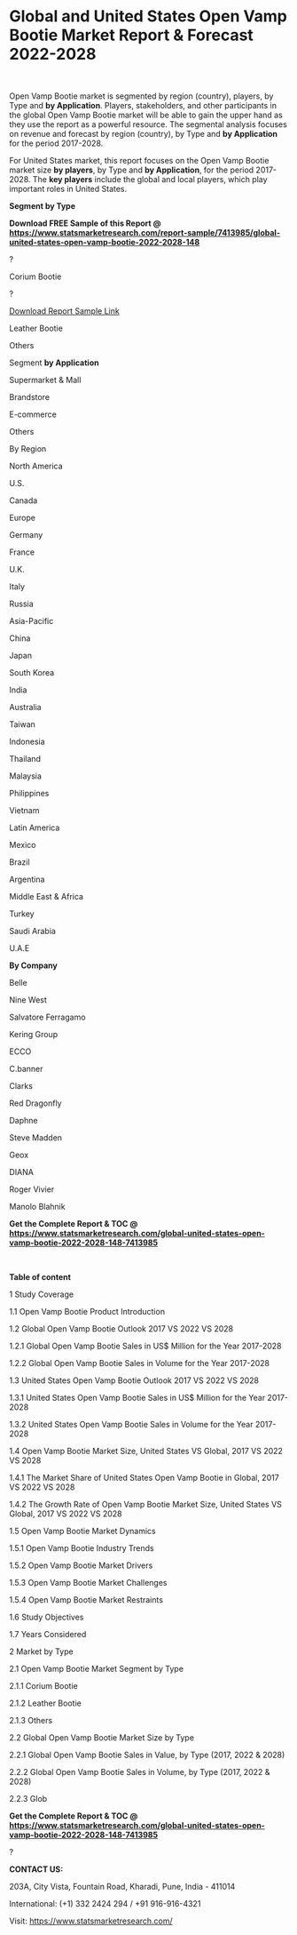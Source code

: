 <h1>Global and United States Open Vamp Bootie Market Report & Forecast 2022-2028</h1><br/><p>Open Vamp Bootie market is segmented by region (country), players, by Type and <strong>by Application</strong>. Players, stakeholders, and other participants in the global Open Vamp Bootie market will be able to gain the upper hand as they use the report as a powerful resource. The segmental analysis focuses on revenue and forecast by region (country), by Type and <strong>by Application</strong> for the period 2017-2028.</p>
 
 
 
 <p>For United States market, this report focuses on the Open Vamp Bootie market size <strong>by players</strong>, by Type and <strong>by Application</strong>, for the period 2017-2028. The <strong>key players</strong> include the global and local players, which play important roles in United States.</p>
 
 
 
 <p><strong>Segment by Type</strong></p>
 
 
 
 <div><b>Download FREE Sample of this Report @ <a href="https://www.statsmarketresearch.com/download-free-sample/7413985/global-united-states-open-vamp-bootie-2022-2028-148">https://www.statsmarketresearch.com/report-sample/7413985/global-united-states-open-vamp-bootie-2022-2028-148</a></b></div>
 
 
 
 <p>? </p>
 
 
 
 <p>Corium Bootie</p>
 
 
 
 <p>? </p>
 
 
 
 <p><a href="https://www.statsmarketresearch.com/download-free-sample/7413985/global-united-states-open-vamp-bootie-2022-2028-148">Download Report Sample Link</a></p>
 
 
 
 <p>Leather Bootie</p>
 
 
 
 <p>Others</p>
 
 
 
 <p>Segment <strong>by Application</strong></p>
 
 
 
 <p>Supermarket & Mall</p>
 
 
 
 <p>Brandstore</p>
 
 
 
 <p>E-commerce</p>
 
 
 
 <p>Others</p>
 
 
 
 <p>By Region</p>
 
 
 
 <p>North America</p>
 
 
 
 <p>U.S.</p>
 
 
 
 <p>Canada</p>
 
 
 
 <p>Europe</p>
 
 
 
 <p>Germany</p>
 
 
 
 <p>France</p>
 
 
 
 <p>U.K.</p>
 
 
 
 <p>Italy</p>
 
 
 
 <p>Russia</p>
 
 
 
 <p>Asia-Pacific</p>
 
 
 
 <p>China</p>
 
 
 
 <p>Japan</p>
 
 
 
 <p>South Korea</p>
 
 
 
 <p>India</p>
 
 
 
 <p>Australia</p>
 
 
 
 <p>Taiwan</p>
 
 
 
 <p>Indonesia</p>
 
 
 
 <p>Thailand</p>
 
 
 
 <p>Malaysia</p>
 
 
 
 <p>Philippines</p>
 
 
 
 <p>Vietnam</p>
 
 
 
 <p>Latin America</p>
 
 
 
 <p>Mexico</p>
 
 
 
 <p>Brazil</p>
 
 
 
 <p>Argentina</p>
 
 
 
 <p>Middle East & Africa</p>
 
 
 
 <p>Turkey</p>
 
 
 
 <p>Saudi Arabia</p>
 
 
 
 <p>U.A.E</p>
 
 
 
 <p><strong>By Company</strong></p>
 
 
 
 <p>Belle</p>
 
 
 
 <p>Nine West</p>
 
 
 
 <p>Salvatore Ferragamo</p>
 
 
 
 <p>Kering Group</p>
 
 
 
 <p>ECCO</p>
 
 
 
 <p>C.banner</p>
 
 
 
 <p>Clarks</p>
 
 
 
 <p>Red Dragonfly</p>
 
 
 
 <p>Daphne</p>
 
 
 
 <p>Steve Madden</p>
 
 
 
 <p>Geox</p>
 
 
 
 <p>DIANA</p>
 
 
 
 <p>Roger Vivier</p>
 
 
 
 <p>Manolo Blahnik</p>
 
 
 
 <div><b>Get the Complete Report & TOC @ <a href="https://www.statsmarketresearch.com/global-united-states-open-vamp-bootie-2022-2028-148-7413985">https://www.statsmarketresearch.com/global-united-states-open-vamp-bootie-2022-2028-148-7413985</a></b></div>
 
 
 
 <p><br />
 
 <b>Table of content</b></p>
 
 
 
 <p>1 Study Coverage<br />
 
 1.1 Open Vamp Bootie Product Introduction<br />
 
 1.2 Global Open Vamp Bootie Outlook 2017 VS 2022 VS 2028<br />
 
 1.2.1 Global Open Vamp Bootie Sales in US$ Million for the Year 2017-2028<br />
 
 1.2.2 Global Open Vamp Bootie Sales in Volume for the Year 2017-2028<br />
 
 1.3 United States Open Vamp Bootie Outlook 2017 VS 2022 VS 2028<br />
 
 1.3.1 United States Open Vamp Bootie Sales in US$ Million for the Year 2017-2028<br />
 
 1.3.2 United States Open Vamp Bootie Sales in Volume for the Year 2017-2028<br />
 
 1.4 Open Vamp Bootie Market Size, United States VS Global, 2017 VS 2022 VS 2028<br />
 
 1.4.1 The Market Share of United States Open Vamp Bootie in Global, 2017 VS 2022 VS 2028<br />
 
 1.4.2 The Growth Rate of Open Vamp Bootie Market Size, United States VS Global, 2017 VS 2022 VS 2028<br />
 
 1.5 Open Vamp Bootie Market Dynamics<br />
 
 1.5.1 Open Vamp Bootie Industry Trends<br />
 
 1.5.2 Open Vamp Bootie Market Drivers<br />
 
 1.5.3 Open Vamp Bootie Market Challenges<br />
 
 1.5.4 Open Vamp Bootie Market Restraints<br />
 
 1.6 Study Objectives<br />
 
 1.7 Years Considered<br />
 
 2 Market by Type<br />
 
 2.1 Open Vamp Bootie Market Segment by Type<br />
 
 2.1.1 Corium Bootie<br />
 
 2.1.2 Leather Bootie<br />
 
 2.1.3 Others<br />
 
 2.2 Global Open Vamp Bootie Market Size by Type<br />
 
 2.2.1 Global Open Vamp Bootie Sales in Value, by Type (2017, 2022 & 2028)<br />
 
 2.2.2 Global Open Vamp Bootie Sales in Volume, by Type (2017, 2022 & 2028)<br />
 
 2.2.3 Glob</p>
 
 
 
 <div><b>Get the Complete Report & TOC @ <a href="https://www.statsmarketresearch.com/global-united-states-open-vamp-bootie-2022-2028-148-7413985">https://www.statsmarketresearch.com/global-united-states-open-vamp-bootie-2022-2028-148-7413985</a></b></div>
 
 
 
 <p>? </p>
 
 
 
 <p><b>CONTACT US:</b><br />
 
 203A, City Vista, Fountain Road, Kharadi, Pune, India - 411014<br />
 
 International: (+1) 332 2424 294 / +91 916-916-4321<br />
 
 Visit: <a href="https://www.statsmarketresearch.com/">https://www.statsmarketresearch.com/</a></p>